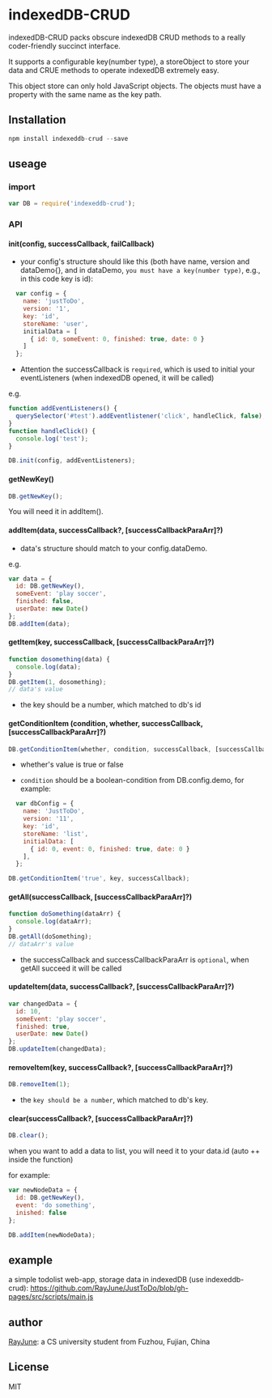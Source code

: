 # indexedDB-CRUD

indexedDB-CRUD packs obscure indexedDB CRUD methods to a really coder-friendly succinct interface.

It supports a configurable key(number type), a storeObject to store your data and CRUE methods to operate indexedDB extremely easy.

This object store can only hold JavaScript objects. The objects must have a property with the same name as the key path.

## Installation

```javascript
npm install indexeddb-crud --save
```

## useage

### import

```javascript
var DB = require('indexeddb-crud');
```

### API

#### init(config, successCallback, failCallback)

* your config's structure should like this (both have name, version and dataDemo{}, and in dataDemo, `you must have a key(number type)`, e.g., in this code key is id):

```javascript
  var config = {  
    name: 'justToDo',
    version: '1',
    key: 'id',
    storeName: 'user',
    initialData = [
      { id: 0, someEvent: 0, finished: true, date: 0 }
    ]
  };
```

* Attention the successCallback is `required`, which is used to initial your eventListeners (when indexedDB opened, it will be called)

e.g.

```javascript
function addEventListeners() {
  querySelector('#test').addEventlistener('click', handleClick, false);
}
function handleClick() {
  console.log('test');
}

DB.init(config, addEventListeners);
```

#### getNewKey()

```javascript
DB.getNewKey();
```

You will need it in addItem().

#### addItem(data, successCallback?, [successCallbackParaArr]?)

* data's structure should match to your config.dataDemo.

e.g.

```javascript
var data = {
  id: DB.getNewKey(),
  someEvent: 'play soccer',
  finished: false,
  userDate: new Date()
};
DB.addItem(data);
```

#### getItem(key, successCallback, [successCallbackParaArr]?)

```javascript
function dosomething(data) {
  console.log(data);
}
DB.getItem(1, dosomething);
// data's value
```

* the key should be a number, which matched to db's id

#### getConditionItem (condition, whether, successCallback, [successCallbackParaArr]?)

```javascript
DB.getConditionItem(whether, condition, successCallback, [successCallbackParaArr]);
```

* whether's value is true or false

* `condition` should be a boolean-condition from DB.config.demo, for example:

```javascript
  var dbConfig = {
    name: 'JustToDo',
    version: '11',
    key: 'id',
    storeName: 'list',
    initialData: [
      { id: 0, event: 0, finished: true, date: 0 }
    ],
  };

DB.getConditionItem('true', key, successCallback);
```

#### getAll(successCallback, [successCallbackParaArr]?)

```javascript
function doSomething(dataArr) {
  console.log(dataArr);
}
DB.getAll(doSomething);
// dataArr's value
```

*  the successCallback and successCallbackParaArr is `optional`, when getAll succeed it will be called

#### updateItem(data, successCallback?, [successCallbackParaArr]?)

```javascript
var changedData = {
  id: 10,
  someEvent: 'play soccer',
  finished: true,
  userDate: new Date()
};
DB.updateItem(changedData);
```

#### removeItem(key, successCallback?, [successCallbackParaArr]?)

```javascript
DB.removeItem(1);
```
* the `key should be a number`, which matched to db's key.

#### clear(successCallback?, [successCallbackParaArr]?)

```javascript
DB.clear();
```

when you want to add a data to list, you will need it to your data.id (auto ++ inside the function)

for example:

```javascript
var newNodeData = {
  id: DB.getNewKey(),
  event: 'do something',
  inished: false
};

DB.addItem(newNodeData);
```

## example

a simple todolist web-app, storage data in indexedDB (use indexeddb-crud): https://github.com/RayJune/JustToDo/blob/gh-pages/src/scripts/main.js

## author

[RayJune](http://rayjune.xyz/about): a CS university student from Fuzhou, Fujian, China

## License

MIT
